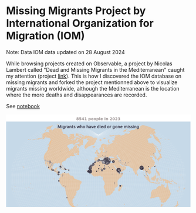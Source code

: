 # Missing Migrants Project by International Organization for Migration (IOM)

Note: Data IOM data updated on 28 August 2024

While browsing projects created on Observable, a project by Nicolas Lambert called "Dead and Missing Migrants in the Mediterranean" caught my attention (project [link](https://observablehq.com/@neocartocnrs/dead-and-missing-migrants)). 
This is how I discovered the IOM database on missing migrants and forked the project mentionned above to visualize migrants missing worldwide, although the Mediterranean is the location where the more deaths and disappearances are recorded.


See [notebook](https://observablehq.com/d/9bd19632957d127f)

![Map of the world showing migrants gone missing in 2023 as black circles](../img/migrants-died-missing-2023.png)
